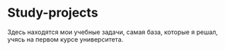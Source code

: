 # Study-projects
Здесь находятся мои учебные задачи, самая база, которые я решал, учясь на первом курсе университета.
